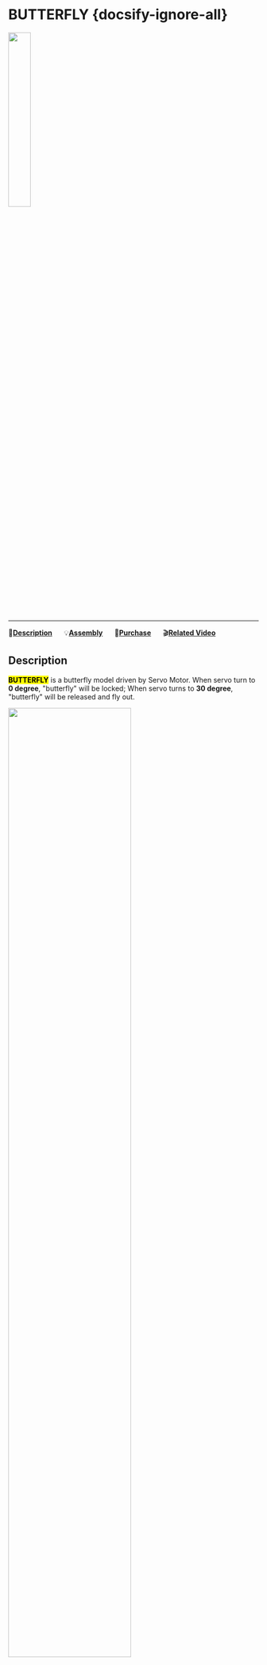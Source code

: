 # BUTTERFLY {docsify-ignore-all}

<img src="assets/img/product_pics/unit/unit_butterfly_01.png" width="30%" height="30%">

***

:memo:**[Description](#Description)**&nbsp;&nbsp;&nbsp;&nbsp;&nbsp;&nbsp;:bulb:**[Assembly](#Assembly)**&nbsp;&nbsp;&nbsp;&nbsp;&nbsp;&nbsp;🛒**[Purchase](https://www.aliexpress.com/store/product/M5Stack-Official-Rubber-Band-Powered-Butterfly-Launcher-with-SERVO-control-and-GROVE-Cable-Adapter-Children-s/3226069_32956965036.html?spm=2114.12010615.8148356.2.486b2682Z5xogF)**&nbsp;&nbsp;&nbsp;&nbsp;&nbsp;&nbsp;:clapper:**[Related Video](#Related-Video)**

## Description

**<mark>BUTTERFLY</mark>** is a butterfly model driven by Servo Motor. When servo turn to **0 degree**, "butterfly" will be locked; When servo turns to **30 degree**, "butterfly" will be released and fly out.

<img src="assets/img/product_pics/unit/unit_butterfly_06.png" width="70%" height="70%">

## Assembly

Before "butterfly" fly out, we need assemble it. First, burn this [example](https://github.com/m5stack/M5-ProductExampleCodes/tree/master/Unit/BUTTERFLY/UIFlow) into Core, then connect Core with Launcher through GROVE cable and Grove2Pin converter so that you can control the Lanuncher(Servo Motor) through the Core.

<img src="assets/img/product_pics/unit/unit_butterfly_02.png" width="70%" height="70%">

<img src="assets/img/product_pics/unit/unit_butterfly_04.png" width="70%" height="70%">

Assemble "butterfly", control the Servo Motor to **30 degree**, then bind "butterfly" to the Lanuncher, and control the Servo Motor to **0 degree** for locking "butterfly".

<img src="assets/img/product_pics/unit/unit_butterfly_03.png" width="70%" height="70%">

<img src="assets/img/product_pics/unit/unit_butterfly_05.png" width="70%" height="70%">

<img src="assets/img/product_pics/unit/unit_example/BUTTERFLY/example_unit_butterfly_04.png">

## Related Video

**Assembly of BUTTERFLY**

<video width="500" height="315" controls>
    <source src="https://m5stack.oss-cn-shenzhen.aliyuncs.com/video/Blog/Twitch201903/butterfly_03.mp4" type="video/mp4">
</video>

**Demonstration of BUTTERFLY**

<video width="500" height="315" controls>
    <source src="https://m5stack.oss-cn-shenzhen.aliyuncs.com/video/Blog/Twitch201903/butterfly_05.mp4" type="video/mp4">
</video>